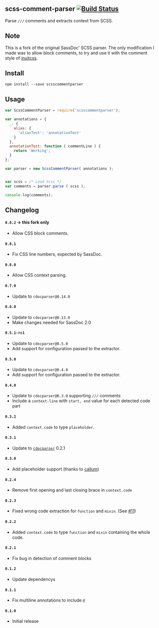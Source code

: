 scss-comment-parser [![Build Status](https://travis-ci.org/SassDoc/scss-comment-parser.svg?branch=master)](https://travis-ci.org/SassDoc/scss-comment-parser)
---

Parse `///` comments and extracts context from SCSS.


## Note

This is a fork of the original SassDoc' SCSS parser. The only
modification I made was to allow block comments, to try and use it with
the comment style of [inuitcss](http://github.com/inuitcss/inuitcss).


## Install

```shell
npm install --save scsscommentparser
```

## Usage

```js
var ScssCommentParser = require('scsscommentparser');

var annotations = {
  _: {
    alias: {
      'aliasTest': 'annotationTest'
    }
  },
  annotationTest: function ( commentLine ) {
    return 'Working';
  }
};

var parser = new ScssCommentParser( annotations );


var scss = /* Load Scss */
var comments = parser.parse ( scss );

console.log(comments);
```


## Changelog

#### `0.8.2` -> this fork only
  * Allow CSS block comments.

#### `0.8.1`
  * Fix CSS line numbers, expected by SassDoc.

#### `0.8.0`
  * Allow CSS context parsing.

#### `0.7.0`
  * Update to `cdocparser@0.14.0`

#### `0.6.0`
  * Update to `cdocparser@0.13.0`
  * Make changes needed for SassDoc 2.0

#### `0.5.1-rc1`
  * Update to `cdocparser@0.5.0`
  * Add support for configuration passed to the extractor.

#### `0.5.0`
  * Update to `cdocparser@0.4.0`
  * Add support for configuration passed to the extractor.

#### `0.4.0`
  * Update to `cdocparser@0.3.0` supporting `///` comments
  * Include a `context.line` with `start, end` value for each detected code part

#### `0.3.2`
  * Added `context.code` to type `placeholder`.

#### `0.3.1`
  * Update to [`cdocparser`](https://github.com/FWeinb/CDocParser) 0.2.1

#### `0.3.0`
  * Add placeholder support (thanks to [callum](https://github.com/callum))

#### `0.2.4`
  * Remove first opening and last closing brace in `context.code`

#### `0.2.3`
  * Fixed wrong code extraction for `function` and `mixin`. (See [#11](https://github.com/SassDoc/scss-comment-parser/issues/11))

#### `0.2.2`
  * Added `context.code` to type `function` and `mixin` containing the whole code.

#### `0.2.1`
  * Fix bug in detection of comment blocks

#### `0.1.2`
  * Update dependencys

#### `0.1.1`
  * Fix multiline annotations to include `@`

#### `0.1.0`
  * Initial release
